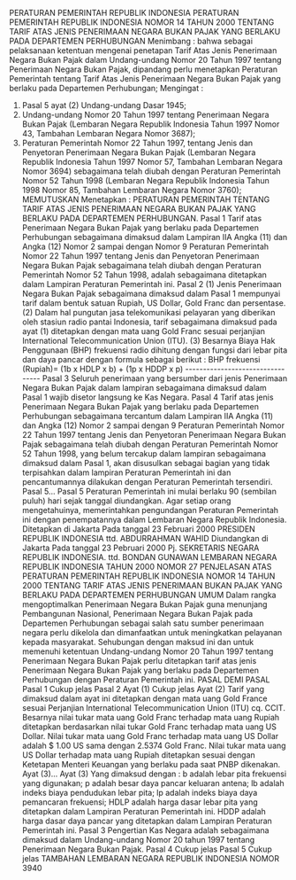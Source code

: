  PERATURAN PEMERINTAH REPUBLIK INDONESIA PERATURAN PEMERINTAH REPUBLIK INDONESIA NOMOR 14 TAHUN 2000 TENTANG TARIF ATAS JENIS PENERIMAAN NEGARA BUKAN PAJAK YANG BERLAKU PADA DEPARTEMEN PERHUBUNGAN
Menimbang :
 bahwa sebagai pelaksanaan ketentuan mengenai penetapan Tarif Atas Jenis Penerimaan Negara Bukan Pajak dalam Undang-undang Nomor 20 Tahun 1997 tentang Penerimaan Negara Bukan Pajak, dipandang perlu menetapkan Peraturan Pemerintah tentang Tarif Atas Jenis Penerimaan Negara Bukan Pajak yang berlaku pada Departemen Perhubungan;
Mengingat :

1. Pasal 5 ayat (2) Undang-undang Dasar 1945;
2. Undang-undang Nomor 20 Tahun 1997 tentang Penerimaan Negara Bukan Pajak (Lembaran Negara Republik Indonesia Tahun 1997 Nomor 43, Tambahan Lembaran Negara Nomor 3687);
3. Peraturan Pemerintah Nomor 22 Tahun 1997, tentang Jenis dan Penyetoran Penerimaan Negara Bukan Pajak (Lembaran Negara Republik Indonesia Tahun 1997 Nomor 57, Tambahan Lembaran Negara Nomor 3694) sebagaimana telah diubah dengan Peraturan Pemerintah Nomor 52 Tahun 1998 (Lembaran Negara Republik Indonesia Tahun 1998 Nomor 85, Tambahan Lembaran Negara Nomor 3760); MEMUTUSKAN Menetapkan : PERATURAN PEMERINTAH TENTANG TARIF ATAS JENIS PENERIMAAN NEGARA BUKAN PAJAK YANG BERLAKU PADA DEPARTEMEN PERHUBUNGAN.
Pasal 1
Tarif atas Penerimaan Negara Bukan Pajak yang berlaku pada Departemen Perhubungan sebagaimana dimaksud dalam Lampiran IIA Angka (11) dan Angka (12) Nomor 2 sampai dengan Nomor 9 Peraturan Pemerintah Nomor 22 Tahun 1997 tentang Jenis dan Penyetoran Penerimaan Negara Bukan Pajak sebagaimana telah diubah dengan Peraturan Pemerintah Nomor 52 Tahun 1998, adalah sebagaimana ditetapkan dalam Lampiran Peraturan Pemerintah ini.
Pasal 2
(1) Jenis Penerimaan Negara Bukan Pajak sebagaimana dimaksud dalam Pasal 1 mempunyai tarif dalam bentuk satuan Rupiah, US Dollar, Gold Franc dan persentase.
(2) Dalam hal pungutan jasa telekomunikasi pelayaran yang diberikan oleh stasiun radio pantai Indonesia, tarif sebagaimana dimaksud pada ayat (1) ditetapkan dengan mata uang Gold Franc sesuai perjanjian International Telecommunication Union (ITU).
(3) Besarnya Biaya Hak Penggunaan (BHP) frekuensi radio dihitung dengan fungsi dari lebar pita dan daya pancar dengan formula sebagai berikut : BHP frekuensi (Rupiah)= (1b x HDLP x b) + (1p x HDDP x p) ---------------------------------
Pasal 3
Seluruh penerimaan yang bersumber dari jenis Penerimaan Negara Bukan Pajak dalam lampiran sebagaimana dimaksud dalam Pasal 1 wajib disetor langsung ke Kas Negara.
Pasal 4
Tarif atas jenis Penerimaan Negara Bukan Pajak yang berlaku pada Departemen Perhubungan sebagaimana tercantum dalam Lampiran IIA Angka (11) dan Angka (12) Nomor 2 sampai dengan 9 Peraturan Pemerintah Nomor 22 Tahun 1997 tentang Jenis dan Penyetoran Penerimaan Negara Bukan Pajak sebagaimana telah diubah dengan Peraturan Pemerintah Nomor 52 Tahun 1998, yang belum tercakup dalam lampiran sebagaimana dimaksud dalam Pasal 1, akan disusulkan sebagai bagian yang tidak terpisahkan dalam lampiran Peraturan Pemerintah ini dan pencantumannya dilakukan dengan Peraturan Pemerintah tersendiri. Pasal 5...
Pasal 5
Peraturan Pemerintah ini mulai berlaku 90 (sembilan puluh) hari sejak tanggal diundangkan.
Agar setiap orang mengetahuinya, memerintahkan pengundangan Peraturan Pemerintah ini dengan penempatannya dalam Lembaran Negara Republik Indonesia. Ditetapkan di Jakarta Pada tanggal 23 Februari 2000 PRESIDEN REPUBLIK INDONESIA ttd. ABDURRAHMAN WAHID Diundangkan di Jakarta Pada tanggal 23 Pebruari 2000 Pj. SEKRETARIS NEGARA REPUBLIK INDONESIA. ttd. BONDAN GUNAWAN LEMBARAN NEGARA REPUBLIK INDONESIA TAHUN 2000 NOMOR 27 PENJELASAN ATAS PERATURAN PEMERINTAH REPUBLIK INDONESIA NOMOR 14 TAHUN 2000 TENTANG TARIF ATAS JENIS PENERIMAAN BUKAN PAJAK YANG BERLAKU PADA DEPARTEMEN PERHUBUNGAN UMUM Dalam rangka mengoptimalkan Penerimaan Negara Bukan Pajak guna menunjang Pembangunan Nasional, Penerimaan Negara Bukan Pajak pada Departemen Perhubungan sebagai salah satu sumber penerimaan negara perlu dikelola dan dimanfaatkan untuk meningkatkan pelayanan kepada masyarakat. Sehubungan dengan maksud ini dan untuk memenuhi ketentuan Undang-undang Nomor 20 Tahun 1997 tentang Penerimaan Negara Bukan Pajak perlu ditetapkan tarif atas jenis Penerimaan Negara Bukan Pajak yang berlaku pada Departemen Perhubungan dengan Peraturan Pemerintah ini. PASAL DEMI PASAL
Pasal 1
Cukup jelas
Pasal 2
Ayat (1) Cukup jelas Ayat (2) Tarif yang dimaksud dalam ayat ini ditetapkan dengan mata uang Gold France sesuai Perjanjian International Telecommunication Union (ITU) cq. CCIT. Besarnya nilai tukar mata uang Gold Franc terhadap mata uang Rupiah ditetapkan berdasarkan nilai tukar Gold Franc terhadap mata uang US Dollar. Nilai tukar mata uang Gold Franc terhadap mata uang US Dollar adalah $ 1.00 US sama dengan 2.5374 Gold Franc. Nilai tukar mata uang US Dollar terhadap mata uang Rupiah ditetapkan sesuai dengan Ketetapan Menteri Keuangan yang berlaku pada saat PNBP dikenakan. Ayat (3)... Ayat (3) Yang dimaksud dengan : b adalah lebar pita frekuensi yang digunakan; p adalah besar daya pancar keluaran antena; lb adalah indeks biaya pendudukan lebar pita; lp adalah indeks biaya daya pemancaran frekuensi; HDLP adalah harga dasar lebar pita yang ditetapkan dalam Lampiran Peraturan Pemerintah ini. HDDP adalah harga dasar daya pancar yang ditetapkan dalam Lampiran Peraturan Pemerintah ini.
Pasal 3
Pengertian Kas Negara adalah sebagaimana dimaksud dalam Undang-undang Nomor 20 tahun 1997 tentang Penerimaan Negara Bukan Pajak.
Pasal 4
Cukup jelas
Pasal 5
Cukup jelas TAMBAHAN LEMBARAN NEGARA REPUBLIK INDONESIA NOMOR 3940